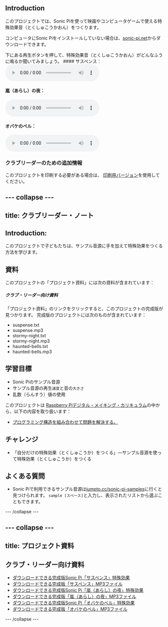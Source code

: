 ## Introduction

このプロジェクトでは、Sonic Piを使って映画やコンピュータゲームで使える特殊効果音（とくしゅこうかおん）をつくります。

コンピュータにSonic Piをインストールしていない場合は、[sonic-pi.net](https://sonic-pi.net/)からダウンロードできます。

<div id="audio-preview" class="pdf-hidden">

下にある再生ボタンを押して、特殊効果音（とくしゅこうかおん）がどんなふうに鳴るか聞いてみましょう。 #### サスペンス：
<audio controls preload>
  <source src="resources/suspense.mp3" type="audio/mpeg">
お使いのブラウザは<code>audio</code>要素をサポートしていません。
</audio>

#### 嵐（あらし）の夜：
<audio controls preload>
  <source src="resources/stormy-night.mp3" type="audio/mpeg">
お使いのブラウザは<code>audio</code>要素をサポートしていません。
</audio>

#### オバケのベル：
<audio controls preload>
  <source src="resources/haunted-bells.mp3" type="audio/mpeg">
お使いのブラウザは<code>audio</code>要素をサポートしていません。
</audio>

</div>

### クラブリーダーのための追加情報

このプロジェクトを印刷する必要がある場合は、 [印刷用バージョン](https://projects.raspberrypi.org/ja-JP/projects/special-effects/print)を使用してください。


--- collapse ---
---
title: クラブリーダー・ノート
---


## Introduction:
このプロジェクトで子どもたちは、サンプル音源に手を加えて特殊効果をつくる方法を学びます。

## 資料
このプロジェクトの「プロジェクト資料」には次の資料が含まれています：

##### クラブ・リーダー向け資料

「プロジェクト資料」のリンクをクリックすると、このプロジェクトの完成版が見つかります。 完成版のプロジェクトには次のものが含まれています：

+ suspense.txt
+ suspense.mp3
+ stormy-night.txt
+ stormy-night.mp3
+ haunted-bells.txt
+ haunted-bells.mp3

## 学習目標
+ Sonic Piのサンプル音源
+ サンプル音源の再生`速度`と音の`大きさ`
+ 乱数（らんすう）値の使用

このプロジェクトは [Raspberry Piデジタル・メイキング・カリキュラム](http://rpf.io/curriculum)の中から、以下の内容を取り扱います：

+ [プログラミング構造を組み合わせて問題を解決する。](https://www.raspberrypi.org/curriculum/programming/builder)

## チャレンジ
+ 「自分だけの特殊効果（とくしゅこうか）をつくる」—サンプル音源を使って特殊効果（とくしゅこうか）をつくる

## よくある質問
+ Sonic Piで利用できるサンプル音源は[jumpto.cc/sonic-pi-samples](http://jumpto.cc/sonic-pi-samples)に行くと見つけられます。 `sample [スペース]`と入力し、表示されたリストから選ぶこともできます。


--- /collapse ---


--- collapse ---
---
title: プロジェクト資料
---


## クラブ・リーダー向け資料
* [ダウンロードできる完成版Sonic Pi「サスペンス」特殊効果](resources/suspense.txt)
* [ダウンロードできる完成版「サスペンス」MP3ファイル](resources/suspense.mp3)
* [ダウンロードできる完成版Sonic Pi「嵐（あらし）の夜」特殊効果](resources/stormy-night.txt)
* [ダウンロードできる完成版「嵐（あらし）の夜」MP3ファイル](resources/stormy-night.mp3)
* [ダウンロードできる完成版Sonic Pi「オバケのベル」特殊効果](resources/haunted-bells.txt)
* [ダウンロードできる完成版「オバケのベル」MP3ファイル](resources/haunted-bells.mp3)

--- /collapse ---
